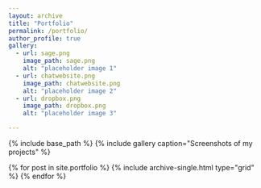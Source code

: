 ```yaml
---
layout: archive
title: "Portfolio"
permalink: /portfolio/
author_profile: true
gallery:
  - url: sage.png
    image_path: sage.png
    alt: "placeholder image 1"
  - url: chatwebsite.png
    image_path: chatwebsite.png
    alt: "placeholder image 2"
  - url: dropbox.png
    image_path: dropbox.png
    alt: "placeholder image 3"

---
```


{% include base_path %}
{% include gallery caption="Screenshots of my projects" %}
<div class="grid__wrapper">
  {% for post in site.portfolio %}
    {% include archive-single.html type="grid" %}
  {% endfor %}
</div>
